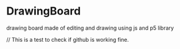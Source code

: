 # DrawingBoard
drawing board made of editing and drawing using js and p5 library

// This is a test to check if github is working fine.


